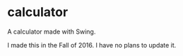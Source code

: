
# calculator
A calculator made with Swing.

I made this in the Fall of 2016. I have no plans to update it.
